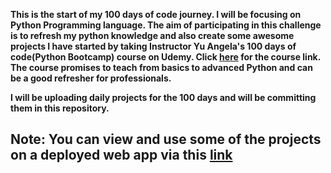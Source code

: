 **This is the start of my 100 days of code journey. I will be focusing on Python Programming language. The aim of participating in this challenge is to refresh my python knowledge and also create some awesome projects
I have started by taking Instructor Yu Angela's 100 days of code(Python Bootcamp) course on Udemy. Click [here](https://www.udemy.com/course/100-days-of-code) for the course link. The course promises to teach from basics to advanced Python and can be a good refresher for professionals.**

**I will be uploading daily projects for the 100 days and will be committing them in this repository.**

## Note: You can view and use some of the projects on a deployed web app via this [link](http://streamlit100days.herokuapp.com)
